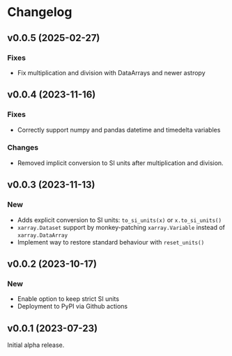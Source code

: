 Changelog
=========

v0.0.5 (2025-02-27)
-------------------

### Fixes

- Fix multiplication and division with DataArrays and newer astropy


v0.0.4 (2023-11-16)
-------------------

### Fixes

- Correctly support numpy and pandas datetime and timedelta variables

### Changes

- Removed implicit conversion to SI units after multiplication
  and division.


v0.0.3 (2023-11-13)
-------------------

### New

- Adds explicit conversion to SI units: `to_si_units(x)` or `x.to_si_units()`
- `xarray.Dataset` support by monkey-patching `xarray.Variable`
  instead of `xarray.DataArray`
- Implement way to restore standard behaviour with `reset_units()`


v0.0.2 (2023-10-17)
-------------------

### New

- Enable option to keep strict SI units
- Deployment to PyPI via Github actions


v0.0.1 (2023-07-23)
-------------------

Initial alpha release.
